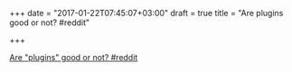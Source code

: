 +++
date = "2017-01-22T07:45:07+03:00"
draft = true
title = "Are plugins good or not?  #reddit"

+++

<p><a href="https://t.co/uzzGp0uOja">Are "plugins" good or not?  #reddit</a></p>
